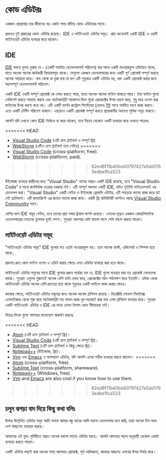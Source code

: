 # কোড এডিটরঃ

একজন প্রোগ্রামার তার জীবনের বড় একটা সময় কাঁটায় কোড এডিটরের সাথে।

প্রধানত দুই প্রকারের কোড এডিটর রয়েছে। IDE ও লাইটওয়েট এডিটর সমূহ। প্রায় অনেকেই একটি IDE ও একটি লাইটওয়েট এডিটর ব্যবহার করে থাকেন।

## IDE

[IDE](https://en.wikipedia.org/wiki/Integrated_development_environment) বলতে মুলত বুঝায় যে - (একটি সমন্বিত ডেভেলপমেন্ট পরিবেশ) যার সাথে একটি পাওয়ারফুল এডিটরও থাকে, যাতে অনেক অনেক কার্যকারী ফিচারসমূহ থাকে। যেগুলো একজন ডেভেলপারের জন্য একটি পূর্ণ প্রোজেক্ট সম্পূর্ণ করতে অনেক সহায়তা করে। নাম থেকে যা বুঝা যায় তা হল এটি শুধুমাত্র একটি এডিটর নয়, বরং একটি প্রোজেক্ট করার জন্য স্বয়ংসম্পূর্ণ ডেভেলপমেন্ট পরিবেশ।

একটি IDE একটি সম্পূর্ণ প্রোজেক্ট কে লোড করতে পারে, যাতে অনেক অনেক ফাইল থাকতে পারে। ইহা ফাইল গুলো নেভিগেট করতে সাহায্য করবে এবং অটোকমপ্লিট সাজেসন দিবে পুরো প্রোজেক্টের উপর ধারণা করে, শুধু মাত্র ওপেন করা ফাইলের উপর ধারণা করে নয়। এটি একটি ভার্শন কন্ট্রোল সিস্টেমের (যেমনঃ [গিট](https://git-scm.com/) সাথে সমন্বিত ভাবে কাজ করবে। এতে একটি টেস্টিং পরিবেশ থাকবে। এছাড়াও একটি প্রোজেক্ট সম্পূর্ণ করতে প্রয়োজনীয় অন্যান্য সুবিধা সমূহ থাকবে।

আপনি যদি এখনো কোন IDE নির্বাচন না করে থাকেন, তবে নিচের যেকোন একটি ব্যবহার করে দেখতে পারেনঃ

<<<<<<< HEAD
- [Visual Studio Code](https://code.visualstudio.com/) (এটি ক্রস প্ল্যাটফর্ম ও সম্পূর্ণ ফ্রি)
- [WebStorm](http://www.jetbrains.com/webstorm/) (এটিও ক্রস প্ল্যাটফর্ম তবে পেইড)
=======
- [Visual Studio Code](https://code.visualstudio.com/) (cross-platform, free).
- [WebStorm](https://www.jetbrains.com/webstorm/) (cross-platform, paid).
>>>>>>> 82ed8f11b40bd40797427a5dd1763edbe1fca523

উইন্ডোজ ব্যবহার কারীদের জন্য "Visual Studio" নামের আরও একটি IDE রয়েছে, তবে "Visual Studio Code" র সাথে কনফিউজ হওয়ার দরকার নাই। এটি সম্পূর্ণ আলাদা একটি IDE, যদিও দুইটাই মাইক্রোসফট এর ডেভেলপ করা। "Visual Studio" একটি পেইড ও উইন্ডোজ ফ্রেন্ডলি এডিটর, এটি সবচেয়ে ভালো কাজ করে ডট নেট প্ল্যাটফর্মে। এটি জাভাস্ক্রিপ্ট এর জন্যও ভালো কাজ করে। একটি ফ্রি কমিউনিটি ভার্শনও আছে [Visual Studio Community](https://www.visualstudio.com/vs/community/) নামে।

বেশির ভাগ IDE সমূহ পেইড, তবে তাদের প্রায় সবার ট্রায়াল ভার্শন রয়েছে। এসবের মূল্যও একজন কোয়ালিফাইড ডেভেলপারের বেতনের তুলনায় খুবই নগণ্য। সুতরাং আপনার যেটা ভালো লাগে সেটা পছন্দ করতে পারেন।

## লাইটওয়েট এডিটর সমূহ

"লাইটওয়েট এডিটর সমূহ" IDE গুলোর মত এতটা পাওয়ারফুল নয়। তবে অনেক ফাস্ট, এলিগেনট ও সিম্পল হয়ে থাকে।

প্রধানত দ্রুত কোন ফাইল ওপেন ও এডিট করার ক্ষেত্রে এসব এডিটর ব্যবহার করা হয়ে থাকে।

লাইটওয়েট এডিটর সমূহের সাথে IDE গুলোর প্রধান পার্থক্য হল যে, IDE গুলো ব্যবহার করা হয় প্রোজেক্ট লেভেলের কাজে। সুতরাং এগুলো শুরুতেই অনেক বেশি ডাটা লোড করে, প্রোজেক্টের গঠন পর্যবেক্ষণ করে ইত্যাদি। এদিক থেকে লাইটওয়েট এডিটর অনেক বেশি দ্রুততর হয়ে থাকে শুধুমাত্র একটি ফাইলে কাজ করার ক্ষেত্রে।

কাজের ক্ষেত্রে, লাইটওয়েট এডিটর সমূহের জন্য অনেক অনেক প্লাগিনস রয়েছে - ডিরেক্টরি লেভেল সিনট্যাক্স এনালাইজার থেকে শুরু করে অটোকমপ্লিট সহ নানান কাজ খুব সহজেই করা যায় এসব প্লাগিনস ব্যবহার করে। সুতরাং একটি লাইটওয়েট এডিটর ও IDE এর মধ্যে তেমন বিশাল কোন সীমারেখা নাই।

নিচের লিংক গুলো আপনার মনোযোগ আকর্ষণ করবেঃ

<<<<<<< HEAD
- [Atom](https://atom.io/) (এটি ক্রস প্ল্যাটফর্ম ও সম্পূর্ণ ফ্রি)।
- [Visual Studio Code](https://code.visualstudio.com/) (এটি ক্রস প্ল্যাটফর্ম ও সম্পূর্ণ ফ্রি)।
- [Sublime Text](http://www.sublimetext.com) (এটি ক্রস প্ল্যাটফর্ম ও কিছু ক্ষেত্রে ফ্রি)।
- [Notepad++](https://notepad-plus-plus.org/) (উইন্ডোজ, ফ্রি)।
- [Vim](http://www.vim.org/) এবং [Emacs](https://www.gnu.org/software/emacs/) ও অসাধারণ এডিটর, যদি আপনি এদের সঠিক ব্যবহার করতে জানেন।
=======
- [Atom](https://atom.io/) (cross-platform, free).
- [Sublime Text](http://www.sublimetext.com) (cross-platform, shareware).
- [Notepad++](https://notepad-plus-plus.org/) (Windows, free).
- [Vim](http://www.vim.org/) and [Emacs](https://www.gnu.org/software/emacs/) are also cool if you know how to use them.
>>>>>>> 82ed8f11b40bd40797427a5dd1763edbe1fca523

## চলুন ঝগড়া বাদ দিয়ে কিছু কথা বলিঃ

উপরে উল্লেখিত এডিটর সমূহ আমি অথবা আমার বন্ধু যাদের আমি ভালো ডেভেলপার মনে করি, তারা অনেক দিন যাবৎ বেশ স্বাচ্ছন্দ্যে ব্যবহার করছে।

আমাদের এই বৃহৎ পৃথিবীতে আরও অনেক ভালো ভালো এডিটর আছে। আপনি আপনার পছন্দ অনুযায়ী যেকোন একটা ব্যবহার করতে পারেন।

একটি এডিটর বাছাই করা অনেক সময় আপনার প্রোজেক্ট, পূর্ব-অভিজ্ঞতা, কাজের স্বাচ্ছন্দ্য এসবের উপর নির্ভর করে।